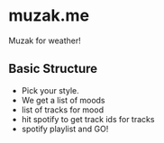 muzak.me
========

Muzak for weather!

Basic Structure
--------

* Pick your style.
* We get a list of moods
* list of tracks for mood
* hit spotify to get track ids for tracks
* spotify playlist and GO!